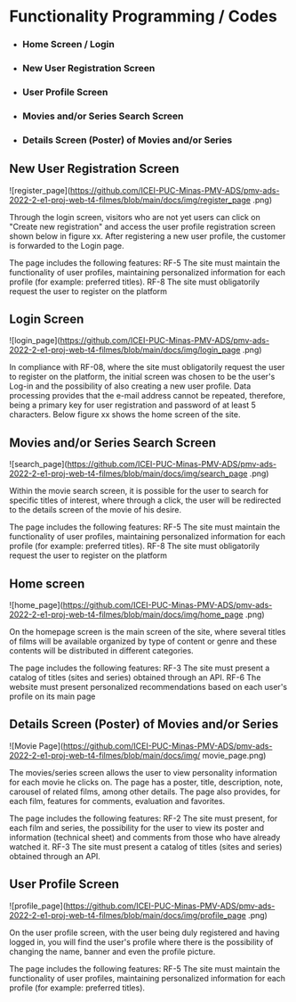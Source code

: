 # Functionality Programming / Codes


  + ### Home Screen / Login
  + ### New User Registration Screen
  + ### User Profile Screen
  + ### Movies and/or Series Search Screen
  + ### Details Screen (Poster) of Movies and/or Series


## New User Registration Screen

![register_page](https://github.com/ICEI-PUC-Minas-PMV-ADS/pmv-ads-2022-2-e1-proj-web-t4-filmes/blob/main/docs/img/register_page .png)

Through the login screen, visitors who are not yet users can click on "Create new registration" and access the user profile registration screen shown below in figure xx. After registering a new user profile, the customer is forwarded to the Login page.

The page includes the following features:
RF-5 The site must maintain the functionality of user profiles, maintaining personalized information for each profile (for example: preferred titles).
RF-8 The site must obligatorily request the user to register on the platform


## Login Screen

![login_page](https://github.com/ICEI-PUC-Minas-PMV-ADS/pmv-ads-2022-2-e1-proj-web-t4-filmes/blob/main/docs/img/login_page .png)

In compliance with RF-08, where the site must obligatorily request the user to register on the platform, the initial screen was chosen to be the user's Log-in and the possibility of also creating a new user profile. Data processing provides that the e-mail address cannot be repeated, therefore, being a primary key for user registration and password of at least 5 characters. Below figure xx shows the home screen of the site.

## Movies and/or Series Search Screen

![search_page](https://github.com/ICEI-PUC-Minas-PMV-ADS/pmv-ads-2022-2-e1-proj-web-t4-filmes/blob/main/docs/img/search_page .png)

Within the movie search screen, it is possible for the user to search for specific titles of interest, where through a click, the user will be redirected to the details screen of the movie of his desire.

The page includes the following features:
RF-5 The site must maintain the functionality of user profiles, maintaining personalized information for each profile (for example: preferred titles).
RF-8 The site must obligatorily request the user to register on the platform

## Home screen

![home_page](https://github.com/ICEI-PUC-Minas-PMV-ADS/pmv-ads-2022-2-e1-proj-web-t4-filmes/blob/main/docs/img/home_page .png)

On the homepage screen is the main screen of the site, where several titles of films will be available organized by type of content or genre and these contents will be distributed in different categories.

The page includes the following features:
RF-3 The site must present a catalog of titles (sites and series) obtained through an API.
RF-6 The website must present personalized recommendations based on each user's profile on its main page

## Details Screen (Poster) of Movies and/or Series

![Movie Page](https://github.com/ICEI-PUC-Minas-PMV-ADS/pmv-ads-2022-2-e1-proj-web-t4-filmes/blob/main/docs/img/ movie_page.png)

The movies/series screen allows the user to view personality information for each movie he clicks on. The page has a poster, title, description, note, carousel of related films, among other details. The page also provides, for each film, features for comments, evaluation and favorites.

The page includes the following features:
RF-2 The site must present, for each film and series, the possibility for the user to view its poster and information (technical sheet) and comments from those who have already watched it.
RF-3 The site must present a catalog of titles (sites and series) obtained through an API.

## User Profile Screen

![profile_page](https://github.com/ICEI-PUC-Minas-PMV-ADS/pmv-ads-2022-2-e1-proj-web-t4-filmes/blob/main/docs/img/profile_page .png)

On the user profile screen, with the user being duly registered and having logged in, you will find the user's profile where there is the possibility of changing the name, banner and even the profile picture.

The page includes the following features:
RF-5 The site must maintain the functionality of user profiles, maintaining personalized information for each profile (for example: preferred titles).
